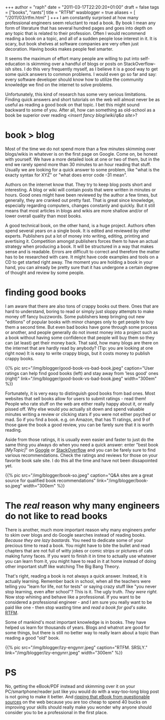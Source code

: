 +++
author = "raph"
date = "2011-03-17T22:20:20+01:00"
draft = false
tags = ["books", "rants"]
title = "RTFM"
wasblogger = true
aliases = [ "/2011/03/rtfm.html" ]
+++
I am constantly surprised at how many professional engineers seem reluctant to read a book. By book I mean any form of literature that has several hundred pages and goes into depth on any topic that is related to their profession. Often I would recommend reading a book on a topic, and all of a sudden people lose interest in it. It is scary, but book shelves at software companies are very often just decoration. Having books makes people feel smarter.

It seems the maximum of effort many people are willing to put into self-education is skimming over a handful of blogs or posts on StackOverflow-ish sites. I do this very frequently myself, as I believe it is a good way to get some quick answers to common problems. I would even go so far and say: every software developer should know how to utilize the community knowledge we find on the internet to solve problems.

Unfortunately, this kind of research has some very serious limitations. Finding quick answers and short tutorials on the web will almost never be as useful as reading a good book on that topic. I bet this might sound backward to some of you. After all, how can something as old-school as a book be superior over reading *&lt;insert fancy blog/wiki/q&amp;a site&gt;*?

# book &gt; blog

Most of the time we do not spend more than a few minutes skimming over blogs/wikis in whatever is on the first page on Google. Come on, be honest with yourself. We have a more detailed look at one or two of them, but in the end we rarely spend more than 30 minutes to an hour reading that stuff. Usually we are looking for a quick answer to some problem, like "what is the exacty syntax for XYZ" or "what does error code -31 mean". 

Authors on the internet know that. They try to keep blog posts short and interesting. A blog or wiki will contain posts that were written in minutes or hours. Good ones might have been reviewed by the author a few times, but generally, they are cranked out pretty fast. That is great since knowledge, especially regarding computers, changes constanly and quickly. But it still means that most articles in blogs and wikis are more shallow and/or of lower overall quality than most books.

A good technical book, on the other hand, is a huge project. Authors often spend several years on a single book. It is edited and reviewed by other experts. Publishers put a lot of money into writing, editing, printing and avertising it. Competition amongst publishers forces them to have an actual strategy when producing a book. It will be structured in a way that makes sense and is readable. Errors are difficult to correct and therefore the matter has to be researched with care. It might have code examples and tools on a CD to get started right away. The moment you are holding a book in your hand, you can already be pretty sure that it has undergone a certain degree of thought and review by some people.

# finding good books
I am aware that there are also tons of crappy books out there. Ones that are hard to understand, boring to read or simply just sloppy attempts to make money off fancy buzzwords. Some publishers keep bringing out new "editions" of popular books with minor changes only to get people to buy them a second time. But even bad books have gone through some process or another, and people generally do not invest money into a project such as a book without having some confidence that people will buy them so they can (at least) get their money back. That said, how many blogs are there on the internet that are hardly read by anybody? (Tip: you are looking at one right now) It is easy to write crappy blogs, but it costs money to publish crappy books.

{{% pic src="/img/blogger/good-book-vs-bad-book.jpeg" caption="User ratings can help find good books (left) and stay away from 'less good' ones (right)" link="/img/blogger/good-book-vs-bad-book.jpeg" width="300em" %}}

Fortunately, it is very easy to distinguish good books from bad ones. Most websites that sell books allow for users to submit ratings - read them! People who rate stuff on the web are either really happy about it, or really pissed off. Why else would you actually sit down and spend valuable minutes writing a review or clicking stars if you were not either psyched or mad. So if you find a book. e.g. on Amazon, that has 11 ratings, and 9 of those gave the book a good review, you can be farely sure that it is worth reading.

Aside from those ratings, it is usually even easier and faster to just do the same thing you always do when you need a quick answer: enter "best book *[MyTopic]*" on [Google](http://lmgtfy.com/?q=best+book+scala) or [StackOverflow](http://stackoverflow.com/search?q=best+book+scala) and you can be farely sure to find various recommendations. Check the ratings and reviews for those on your favorite book sale site. I do this all the time and have not been dissapointed yet.

{{% pic src="/img/blogger/book-so.jpeg" caption="Q&A sites are a great source for qualified book recommendations" link="/img/blogger/book-so.jpeg" width="300em" %}}

# The *real* reason why many engineers do not like to read books
There is another, much more important reason why many engineers prefer to skim over blogs and do Google searches instead of reading books. *Because they are lazy bastards.* You need to dedicate some of your precious time to read a book. You might have to bite the bullet and read chapters that are not full of witty jokes or comic strips or pictures of cats making funny faces. If you want to finish it in time to actually use whatever you can learn from it, you might have to read in it at home instead of doing other important stuff like watching The Big Bang Theory.

That's right, reading a book is not always a quick answer. Instead, it is actually learning. Remember back in school, when all the teachers were telling you "learn for life, not for tests" or saying crazy stuff like "you never stop learning, even after school"? This is it. The ugly truth. *They were right.* Now stop whining and behave like a professional. If you want to be considered a professional engineer - and I am sure you really want to be paid like one - then stop wasting time and *read a book for god's sake.* [RTFM](http://en.wikipedia.org/wiki/RTFM).

Some of mankind's most important knowledge is in books. They have helped us learn for thousands of years. Blogs and whatnot are good for some things, but there is still no better way to really learn about a topic than reading a good "old" book.

{{% pic src="/img/blogger/lzy-engynrr.jpeg" caption="RTFM. SRSLY." link="/img/blogger/lzy-engynrr.jpeg" width="300em" %}}

# PS
No, getting the eBook/PDF instead and skimming over it on your PC/smartphone/reader just like you would do with a way-too-long blog post is not going to make it better. And [ripping that eBook from questionable sources](http://osherove.com/blog/2009/9/22/steal-my-book.html) on the web because you are too cheap to spend 40 bucks on improving your skills should really make you wonder why anyone should consider you to be a professional in the first place.
